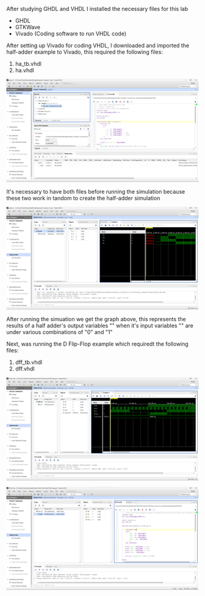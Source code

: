 After studying GHDL and VHDL I installed the necessary files for this lab
- GHDL
- GTKWave
- Vivado (Coding software to run VHDL code)

After setting up Vivado for coding VHDL, I downloaded and imported the half-adder example to Vivado, this required the following files:
1. ha_tb.vhdl
2. ha.vhdl

![Half-adder code](Half-adder_Code.png)

It's necessary to have both files before running the simulation because these two work in tandom to create the half-adder simulation

![Half-adder Simulation](Half-adder_Simulation.png)

After running the simuation we get the graph above, this represents the results of a half adder's output variables "" when it's input variables "" are under various combinations of "0" and "1"

Next, was running the D Flip-Flop example which requiredt the following files:
1. dff_tb.vhdl
2. dff.vhdl

![D Flip-Flop code](D_Flip-Flop_Code.png)

![D Flip-Flop Simulation](D_Flip-Flop_Simulation.png)
